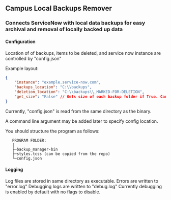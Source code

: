 ## Campus Local Backups Remover
### Connects ServiceNow with local data backups for easy archival and removal of locally backed up data

#### Configuration
Location of of backups, items to be deleted, and service now instance are controlled by "config.json"

Example layout:
```json
{
    "instance": "example.service-now.com",
    "backups_location": "C:\\backups",
    "deletion_location": "C:\\backups\\_MARKED-FOR-DELETION",
    "get_size": "False" // Gets size of each backup folder if True. Can GREATLY impact loading time if set to true
}
```

Currently, "config.json" is read from the same directory as the binary.

A command line argument may be added later to specify config location.

You should structure the program as follows:

```
   PROGRAM FOLDER:
   |
   ├─backup_manager-bin
   ├─styles.tcss (can be copied from the repo)
   └─config.json
```

#### Logging
Log files are stored in same directory as executable.
Errors are written to "error.log"
Debugging logs are written to "debug.log"
Currently debugging is enabled by default with no flags to disable.